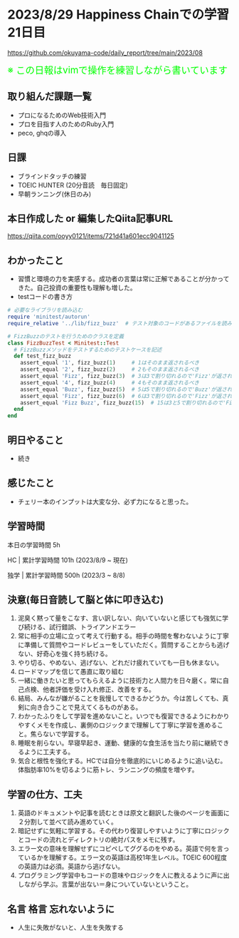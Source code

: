# 2023/8/29 Happiness Chainでの学習21日目

https://github.com/okuyama-code/daily_report/tree/main/2023/08

<span style="font-size: 150%; color: lime;">※ この日報はvimで操作を練習しながら書いています</span>

## 取り組んだ課題一覧
- プロになるためのWeb技術入門
- プロを目指す人のためのRuby入門
- peco, ghqの導入

## 日課
- ブラインドタッチの練習
- TOEIC HUNTER (20分音読　毎日固定)
- 早朝ランニング(休日のみ)

## 本日作成した or 編集したQiita記事URL
https://qiita.com/ooyy0121/items/721d41a601ecc9041125


## わかったこと
- 習慣と環境の力を実感する。成功者の言葉は常に正解であることが分かってきた。自己投資の重要性も理解も増した。
- testコードの書き方
```ruby
# 必要なライブラリを読み込む
require 'minitest/autorun'
require_relative '../lib/fizz_buzz'  # テスト対象のコードがあるファイルを読み込む

# FizzBuzzのテストを行うためのクラスを定義
class FizzBuzzTest < Minitest::Test
  # FizzBuzzメソッドをテストするためのテストケースを記述
  def test_fizz_buzz
    assert_equal '1', fizz_buzz(1)     # 1はそのまま返されるべき
    assert_equal '2', fizz_buzz(2)     # 2もそのまま返されるべき
    assert_equal 'Fizz', fizz_buzz(3)  # 3は3で割り切れるので'Fizz'が返されるべき
    assert_equal '4', fizz_buzz(4)     # 4もそのまま返されるべき
    assert_equal 'Buzz', fizz_buzz(5)  # 5は5で割り切れるので'Buzz'が返されるべき
    assert_equal 'Fizz', fizz_buzz(6)  # 6は3で割り切れるので'Fizz'が返されるべき
    assert_equal 'Fizz Buzz', fizz_buzz(15)  # 15は3と5で割り切れるので'Fizz Buzz'が返されるべき
  end
end
```

## 明日やること
- 続き

## 感じたこと
- チェリー本のインプットは大変な分、必ず力になると思った。

## 学習時間
本日の学習時間 5h　 <br>

HC | 累計学習時間 101h (2023/8/9 ~ 現在) <br>

独学 | 累計学習時間 500h (2023/3 ~ 8/8)


## 決意(毎日音読して脳と体に叩き込む)
1. 泥臭く黙って量をこなす、言い訳しない、向いていないと感じても強気に学び続ける、試行錯誤、トライアンドエラー
2. 常に相手の立場に立って考えて行動する。相手の時間を奪わないように丁寧に準備して質問やコードレビューをしていただく。質問することからも逃げない、好奇心を強く持ち続ける。
3. やり切る、やめない、逃げない、どれだけ疲れていても一日も休まない。
4. ロードマップを信じて愚直に取り組む
5. 一緒に働きたいと思ってもらえるように技術力と人間力を日々磨く。常に自己点検、他者評価を受け入れ修正、改善をする。
6. 結局、みんなが嫌がることを我慢してできるかどうか。今は苦しくても、真剣に向き合うことで見えてくるものがある。
7. わかったふりをして学習を進めないこと。いつでも復習できるようにわかりやすくメモを作成し、裏側のロジックまで理解して丁寧に学習を進めること。焦らないで学習する。
8. 睡眠を削らない。早寝早起き、運動、健康的な食生活を当たり前に継続できるように工夫する。
9. 気合と根性を強化する。HCでは自分を徹底的にいじめるように追い込む。体脂肪率10%を切るように筋トレ、ランニングの頻度を増やす。

## 学習の仕方、工夫
1. 英語のドキュメントや記事を読むときは原文と翻訳した後のページを画面に２分割して並べて読み進めていく。
2. 暗記せずに気軽に学習する。その代わり復習しやすいように丁寧にロジックとコードの流れとディレクトリの絶対パスをメモに残す。
3. エラー文の意味を理解せずにコピペしてググるのをやめる。英語で何を言っているかを理解する。エラー文の英語は高校1年生レベル。TOEIC 600程度の英語力は必須。英語から逃げない。
4. プログラミング学習中もコードの意味やロジックを人に教えるように声に出しながら学ぶ。言葉が出ない＝身についていないということ。

## 名言 格言 忘れないように
- 人生に失敗がないと、人生を失敗する
